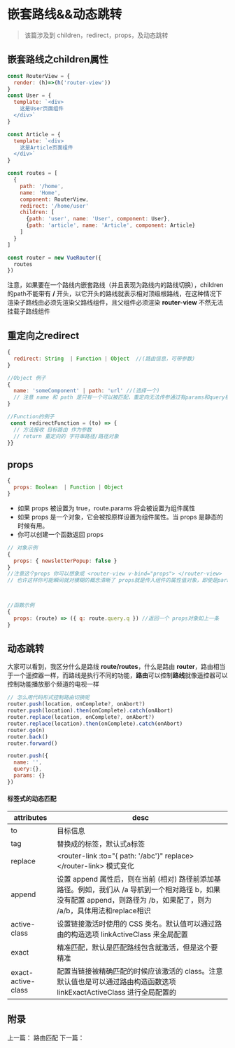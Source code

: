# 嵌套路线&&动态跳转
> 该篇涉及到 children，redirect，props，及动态跳转

## 嵌套路线之children属性
```javascript
const RouterView = {
  render: (h)=>(h('router-view'))
}
const User = {
  template: `<div>
    这是User页面组件
  </div>`
}

const Article = {
  template: `<div>
    这是Article页面组件
  </div>`
}

const routes = [
  {
    path: '/home',
    name: 'Home',
    component: RouterView,
    redirect: '/home/user'
    children: [
      {path: 'user', name: 'User', component: User},
      {path: 'article', name: 'Article', component: Article}
    ]
  }
]

const router = new VueRouter({
  routes
})
```
注意，如果要在一个路线内嵌套路线（并且表现为路线内的路线切换），children的path不能带有 **/** 开头，以它开头的路线就表示相对顶级根路线，在这种情况下
渲染子路线由必须先渲染父路线组件，且父组件必须渲染 **router-view** 不然无法挂载子路线组件


## 重定向之redirect
```javascript
{
  redirect: String  | Function | Object  //(路由信息，可带参数)
}

//Object 例子
{
  name: 'someComponent' | path: 'url' //(选择一个)
  // 注意 name 和 path 是只有一个可以被匹配，重定向无法传参通过有params和query模式
}

//Function的例子
 const redirectFunction = (to) => {
  // 方法接收 目标路由 作为参数
  // return 重定向的 字符串路径/路径对象
}}
```

## props
```javascript
{
  props: Boolean  | Function | Object
}
```
- 如果 props 被设置为 true，route.params 将会被设置为组件属性
- 如果 props 是一个对象，它会被按原样设置为组件属性。当 props 是静态的时候有用。
- 你可以创建一个函数返回 props

```javascript
// 对象示例
{
  props: { newsletterPopup: false }
}
//注意这个props 你可以想象成 <router-view v-bind="props"> </router-view>
// 也许这样你可能瞬间就对模糊的概念清晰了 props就是传入组件的属性值对象，即使是params和query也是这样



//函数示例
{ 
  props: (route) => ({ q: route.query.q }) //返回一个 props对象如上一条
}
```

## 动态跳转
大家可以看到，我区分什么是路线 **route/routes**，什么是路由 **router**，路由相当于一个遥控器一样，而路线是执行不同的功能，**路由**可以控制**路线**就像遥控器可以控制功能播放那个频道的电视一样
```javascript
// 怎么用代码形式控制路由切换呢
router.push(location, onComplete?, onAbort?)
router.push(location).then(onComplete).catch(onAbort)
router.replace(location, onComplete?, onAbort?)
router.replace(location).then(onComplete).catch(onAbort)
router.go(n)
router.back()
router.forward()

router.push({
  name: '',
  query:{},
  params: {}
})
```

#### <router-link> 标签式的动态匹配
attributes | desc
--- | ---
to | 目标信息
tag | 替换成的标签，默认式a标签
replace | \<router-link :to="{ path: '/abc'}" replace\>\</router-link\> 模式变化
append | 设置 append 属性后，则在当前 (相对) 路径前添加基路径。例如，我们从 /a 导航到一个相对路径 b，如果没有配置 append，则路径为 /b，如果配了，则为 /a/b，具体用法和replace相识
active-class | 设置链接激活时使用的 CSS 类名。默认值可以通过路由的构造选项 linkActiveClass 来全局配置
exact | 精准匹配，默认是匹配路线包含就激活，但是这个要精准
exact-active-class | 配置当链接被精确匹配的时候应该激活的 class。注意默认值也是可以通过路由构造函数选项 linkExactActiveClass 进行全局配置的

## 附录
上一篇： 路由匹配
下一篇：